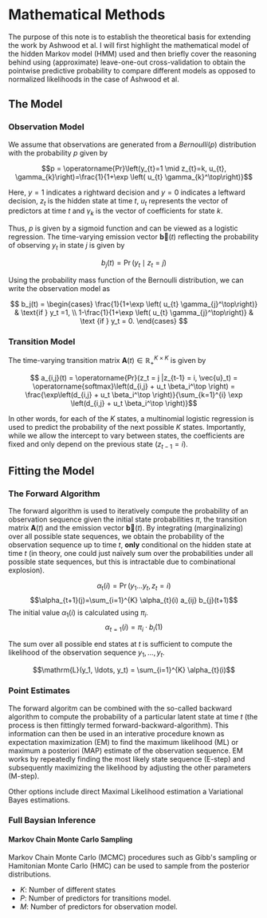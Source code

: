 # Mathematical Methods

The purpose of this note is to establish the theoretical basis for extending the work by Ashwood et al. I will first highlight the mathematical model of the hidden Markov model (HMM) used and then briefly cover the reasoning behind using (approximate) leave-one-out cross-validation to obtain the pointwise predictive probability to compare different models as opposed to normalized likelihoods in the case of Ashwood et al.

## The Model

### Observation Model

We assume that observations are generated from a $Bernoulli(p)$ distribution with the probability $p$ given by

$$p = \operatorname{Pr}\left(y_{t}=1 \mid z_{t}=k, u_{t}, \gamma_{k}\right)=\frac{1}{1+\exp \left( u_{t} \gamma_{k}^\top\right)}$$

Here, $y=1$ indicates a rightward decision and $y=0$ indicates a leftward decision, $z_t$ is the hidden state at time $t$, $u_t$ represents the vector of predictors at time $t$ and $\gamma_{k}$ is the vector of coefficients for state $k$.

Thus, $p$ is given by a sigmoid function and can be viewed as a logistic regression. The time-varying emission vector $\mathbf{\vec b}(t)$ reflecting the probability of observing $y_t$ in state $j$ is given by

$$b_j(t) = \operatorname{Pr}\left(y_t \mid z_t=j\right)$$

Using the probability mass function of the Bernoulli distribution, we can write the observation model as

$$ 
b_j(t) =
\begin{cases}
   \frac{1}{1+\exp \left( u_{t} \gamma_{j}^\top\right)} & \text{if } y_t =1, \\
   1-\frac{1}{1+\exp \left( u_{t} \gamma_{j}^\top\right)} & \text {if } y_t = 0.
 \end{cases}
$$

### Transition Model
The time-varying transition matrix $\mathbf{A}(t)\in \mathbb{R}_+^{K\times K}$ is given by

$$ a_{i,j}(t) = \operatorname{Pr}(z_t = j |z_{t-1} = i, \vec{u}_t) = \operatorname{softmax}\left(d_{i,j} + u_t \beta_i^\top  \right) = \frac{\exp\left(d_{i,j} + u_t \beta_i^\top  \right)}{\sum_{k=1}^{i} \exp \left(d_{i,j} + u_t \beta_i^\top \right)}$$

In other words, for each of the $K$ states, a multinomial logistic regression is used to predict the probability of the next possible $K$ states. Importantly, while we allow the intercept to vary between states, the coefficients are fixed and only depend on the previous state ($z_{t-1} = i$).

## Fitting the Model
### The Forward Algorithm

The forward algorithm is used to iteratively compute the probability of an observation sequence given the initial state probabilities $\pi$, the transition matrix $\mathbf{A}(t)$ and the emission vector $\mathbf{\vec b}(t)$. By integrating (marginalizing) over all possible state sequences, we obtain the probability of the observation sequence up to time $t$, **only** conditional on the hidden state at time $t$ (in theory, one could just naïvely sum over the probabilities under all possible state sequences, but this is intractable due to combinational explosion).

$$\alpha_{\mathrm{t}}(i) =\operatorname{Pr}\left(y_1 \ldots y_t, z_t=i\right)$$
$$\alpha_{t+1}(j)=\sum_{i=1}^{K} \alpha_{t}(i) a_{ij} b_{j}(t+1)$$
The initial value $\alpha_1(i)$ is calculated using $\pi_i$.
$$\alpha_{t=1}(i) = \pi_i \cdot b_{i}(1)$$

The sum over all possible end states at $t$ is sufficient to compute the likelihood of the observation sequence $y_1, \ldots, y_t$.

$$\mathrm{L}(y_1, \ldots, y_t) = \sum_{i=1}^{K} \alpha_{t}(i)$$


### Point Estimates
The forward algoritm can be combined with the so-called backward algorithm to compute the probability of a particular latent state at time $t$ (the process is then fittingly termed forward-backward-algorithm). This information can then be used in an interative procedure known as expectation maximization (EM) to find the maximum likelihood (ML) or maximum a posteriori (MAP) estimate of the observation sequence. EM works by repeatedly finding the most likely state sequence (E-step) and subsequently maximizing the likelihood by adjusting the other parameters (M-step). 

Other options include direct Maximal Likelihood estimation a Variational Bayes estimations.

### Full Baysian Inference
#### Markov Chain Monte Carlo Sampling
Markov Chain Monte Carlo (MCMC) procedures such as Gibb's sampling or Hamitonian Monte Carlo (HMC) can be used to sample from the posterior distributions. 



- $K$: Number of different states
- $P$: Number of predictors for transitions model.
- $M$: Number of predictors for observation model.
